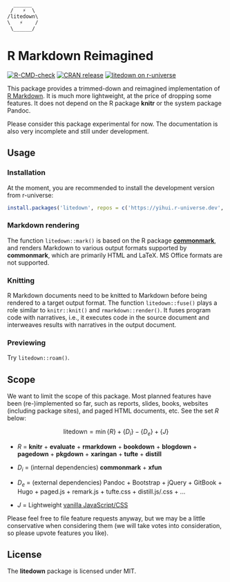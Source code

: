 ```         
  ______  
 /   ⚡  \
/litedown\
\   ⚡    /
 \______/
```

# R Markdown Reimagined

<!-- badges: start -->

[![R-CMD-check](https://github.com/yihui/litedown/actions/workflows/R-CMD-check.yaml/badge.svg)](https://github.com/yihui/litedown/actions/workflows/R-CMD-check.yaml)
[![CRAN
release](https://www.r-pkg.org/badges/version/litedown)](https://cran.r-project.org/package=litedown)
[![litedown on
r-universe](https://yihui.r-universe.dev/badges/litedown)](https://yihui.r-universe.dev/litedown)

<!-- badges: end -->

This package provides a trimmed-down and reimagined implementation of [R
Markdown](https://rmarkdown.rstudio.com). It is much more lightweight, at the
price of dropping some features. It does not depend on the R package **knitr**
or the system package Pandoc.

Please consider this package experimental for now. The documentation is also
very incomplete and still under development.

## Usage

### Installation

At the moment, you are recommended to install the development version from
r-universe:

``` r
install.packages('litedown', repos = c('https://yihui.r-universe.dev', 'https://cloud.r-project.org'))
```

### Markdown rendering

The function `litedown::mark()` is based on the R package
[**commonmark**](https://github.com/r-lib/commonmark), and renders Markdown to
various output formats supported by **commonmark**, which are primarily HTML and
LaTeX. MS Office formats are not supported.

### Knitting

R Markdown documents need to be knitted to Markdown before being rendered to a
target output format. The function `litedown::fuse()` plays a role similar to
`knitr::knit()` and `rmarkdown::render()`. It fuses program code with
narratives, i.e., it executes code in the source document and interweaves
results with narratives in the output document.

### Previewing

Try `litedown::roam()`.

## Scope

We want to limit the scope of this package. Most planned features have been
(re-)implemented so far, such as reports, slides, books, websites (including
package sites), and paged HTML documents, etc. See the set $R$ below:

$$\mathrm{litedown} = \min{\{R\}} + \{D_i\} - \{D_e\} + \{J\}$$

-   $R$ = **knitr** + **evaluate** + **rmarkdown** + **bookdown** +
    **blogdown** + **pagedown** + **pkgdown** + **xaringan** + **tufte** +
    **distill**

-   $D_i$ = (internal dependencies) **commonmark** + **xfun**

-   $D_e$ = (external dependencies) Pandoc + Bootstrap + jQuery + GitBook +
    Hugo + paged.js + remark.js + tufte.css + distill.js/.css + ...

-   $J$ = Lightweight [vanilla JavaScript/CSS](https://github.com/yihui/misc.js)

Please feel free to file feature requests anyway, but we may be a little
conservative when considering them (we will take votes into consideration, so
please upvote features you like).

## License

The **litedown** package is licensed under MIT.
